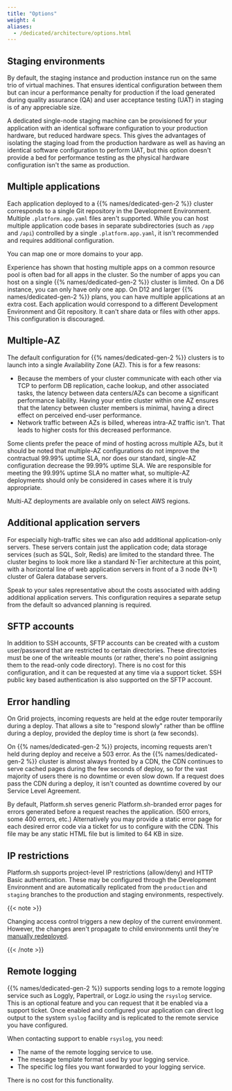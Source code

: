 ```yaml
---
title: "Options"
weight: 4
aliases:
  - /dedicated/architecture/options.html
---
```


## Staging environments

By default, the staging instance and production instance run on the same trio of virtual machines.
That ensures identical configuration between them but can incur a performance penalty for production if the load generated during quality assurance (QA) and user acceptance testing (UAT) in staging is of any appreciable size.

A dedicated single-node staging machine can be provisioned for your application with an identical software configuration to your production hardware, but reduced hardware specs.
This gives the advantages of isolating the staging load from the production hardware as well as having an identical software configuration to perform UAT, but this option doesn't provide a bed for performance testing as the physical hardware configuration isn't the same as production.

## Multiple applications

Each application deployed to a {{% names/dedicated-gen-2 %}} cluster corresponds to a single Git repository in the Development Environment.
Multiple `.platform.app.yaml` files aren't supported.
While you can host multiple application code bases in separate subdirectories
(such as `/app` and `/api`) controlled by a single `.platform.app.yaml`,
it isn't recommended and requires additional configuration.

You can map one or more domains to your app.

Experience has shown that hosting multiple apps on a common resource pool is often bad for all apps in the cluster.
So the number of apps you can host on a single {{% names/dedicated-gen-2 %}} cluster is limited.
On a D6 instance, you can only have only one app.
On D12 and larger {{% names/dedicated-gen-2 %}} plans, you can have multiple applications at an extra cost.
Each application would correspond to a different Development Environment and Git repository.
It can't share data or files with other apps.
This configuration is discouraged.

## Multiple-AZ

The default configuration for {{% names/dedicated-gen-2 %}} clusters is to launch into a single Availability Zone (AZ).
This is for a few reasons:

* Because the members of your cluster communicate with each other via TCP to perform DB replication, cache lookup, and other associated tasks, the latency between data centers/AZs can become a significant performance liability.
Having your entire cluster within one AZ ensures that the latency between cluster members is minimal, having a direct effect on perceived end-user performance.
* Network traffic between AZs is billed, whereas intra-AZ traffic isn't.
That leads to higher costs for this decreased performance.

Some clients prefer the peace of mind of hosting across multiple AZs, but it should be noted that multiple-AZ configurations do not improve the contractual 99.99% uptime SLA, nor does our standard, single-AZ configuration decrease the 99.99% uptime SLA.
We are responsible for meeting the 99.99% uptime SLA no matter what, so multiple-AZ deployments should only be considered in cases where it is truly appropriate.

Multi-AZ deployments are available only on select AWS regions.

## Additional application servers

For especially high-traffic sites we can also add additional application-only servers.
These servers contain just the application code; data storage services (such as SQL, Solr, Redis) are limited to the standard three.
The cluster begins to look more like a standard N-Tier architecture at this point, with a horizontal line of web application servers in front of a 3 node (N+1) cluster of Galera database servers.

Speak to your sales representative about the costs associated with adding additional application servers.
This configuration requires a separate setup from the default so advanced planning is required.

## SFTP accounts

In addition to SSH accounts, SFTP accounts can be created with a custom user/password that are restricted to certain directories. These directories must be one of the writeable mounts (or rather, there's no point assigning them to the read-only code directory).
There is no cost for this configuration, and it can be requested at any time via a support ticket. SSH public key based authentication is also supported on the SFTP account.

## Error handling

On Grid projects, incoming requests are held at the edge router temporarily during a deploy.
That allows a site to "respond slowly" rather than be offline during a deploy, provided the deploy time is short (a few seconds).

On {{% names/dedicated-gen-2 %}} projects, incoming requests aren't held during deploy and receive a 503 error.
As the {{% names/dedicated-gen-2 %}} cluster is almost always fronted by a CDN,
the CDN continues to serve cached pages during the few seconds of deploy,
so for the vast majority of users there is no downtime or even slow down.
If a request does pass the CDN during a deploy, it isn't counted as downtime covered by our Service Level Agreement.

By default, Platform.sh serves generic Platform.sh-branded error pages for errors generated before a request reaches the application.
(500 errors, some 400 errors, etc.)  Alternatively you may provide a static error page for each desired error code via a ticket for us to configure with the CDN.
This file may be any static HTML file but is limited to 64 KB in size.

## IP restrictions

Platform.sh supports project-level IP restrictions (allow/deny) and HTTP Basic authentication.
These may be configured through the Development Environment and are automatically replicated from the `production` and `staging` branches to the production and staging environments, respectively.

{{< note >}}

Changing access control triggers a new deploy of the current environment.
However, the changes aren't propagate to child environments until they're [manually redeployed](../../development/troubleshoot.md#force-a-redeploy).

{{< /note >}}

## Remote logging

{{% names/dedicated-gen-2 %}} supports sending logs to a remote logging service such as Loggly, Papertrail, or Logz.io using the `rsyslog` service.
This is an optional feature and you can request that it be enabled via a support ticket.
Once enabled and configured your application can direct log output to the system `syslog` facility
and is replicated to the remote service you have configured.

When contacting support to enable `rsyslog`, you need:

* The name of the remote logging service to use.
* The message template format used by your logging service.
* The specific log files you want forwarded to your logging service.

There is no cost for this functionality.
